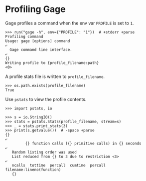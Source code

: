 # Profiling Gage

Gage profiles a command when the env var `PROFILE` is set to `1`.

    >>> run("gage -h", env={"PROFILE": "1"})  # +stderr +parse
    Profiling command
    Usage: gage [options] command
    ⤶
      Gage command line interface.
    ⤶
    {}
    Writing profile to {profile_filename:path}
    <0>

A profile stats file is written to `profile_filename`.

    >>> os.path.exists(profile_filename)
    True

Use `pstats` to view the profile contents.

    >>> import pstats, io

    >>> s = io.StringIO()
    >>> stats = pstats.Stats(profile_filename, stream=s)
    >>> _ = stats.print_stats(3)
    >>> print(s.getvalue())  # -space +parse
    {}
    ⤶
             {} function calls ({} primitive calls) in {} seconds
    ⤶
       Random listing order was used
       List reduced from {} to 3 due to restriction <3>
    ⤶
       ncalls  tottime  percall  cumtime  percall filename:lineno(function)
       {}
